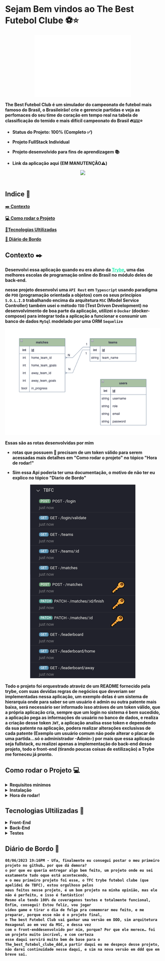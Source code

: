 # Sejam Bem vindos ao <strong>The Best Futebol Clube<strong> ⚽⭐

<div align="center" background-color="black">
<img src="./assets/negative_logo.png" alt="logo do projeto" height=200px aling=center>
</div>
<legenda>
<p>
The Best Futebol Club é um simulador do campeonato de futebol mais famoso do Brasil, o Brasileirão! 
crie e gerencie partidas e veja as perfomaces do seu time do coração em tempo real na tabela de classificação do temido e mais difícil campeonato do Brasil 🔥🇧🇷⭐
<br>


* Status do Projeto: 100% (Completo ✅) 

* Projeto FullStack Individual 

* Projeto desenvolvido para fins de aprendizagem 📚

* Link da aplicação <a>aqui</a> (EM MANUTENÇÃO⚠️)
</p>
<legenda/>
<div align="center">
<img src="./assets/gif%20da%20aplica%C3%A7%C3%A3o%20em%20funcionamento.gif">
</div>
<br/>

## Indice 📌
<a href="#Detalhes"> ✒️ Contexto</a>

<a href="#Projeto">💻 Como rodar o Projeto</a>

<a href="#Tecnologias">🧰Tecnologias Ultilizadas</a>

<a href="#Diario"> 🧭 Diário de Bordo</a>
<br/>

<h2 id="Detalhes">Contexto ✒️</h2>
Desenvolvi essa aplicação quando eu era aluno da <a style="color:#1EEFAF" href="https://www.betrybe.com/">Trybe</a>,
uma das melhores escolas de programação online do Brasil
no módulo deles de back-end.

nesse projeto desenvolvi uma `API Rest` em `Typescript` usando paradigma de `POO` (programação orientada a objetos) com os seus princípios `S.O.L.I.D` trabalhando encima da arquitetura `MSC` (Model Service Controller)
também usei o método `TDD` (Test Driven Development) no desenvolvimento de boa parte da aplicação, utilizei o `Docker` (docker-compose) para integrar toda a aplicação a funcionar e consumir um banco de dados `MySql` modelado por uma ORM `Sequelize`

<div align="center">
<img src="./assets/diagrama-er%20tbfc.png"/>
</div>

Essas são as rotas desenvolvidas por mim 
- rotas que possuem 🔑 precisam de um token válido para serem acessadas mais detalhes em "Como rodar o projeto" no tópico "Hora de rodar!"

- Sim essa Api poderia ter uma documentação, o motivo de não ter eu explico no tópico "Diario de Bordo"
<div align="center">
<img src="assets/rotas%20da%20aplica%C3%A7%C3%A3o.png"/>
</div>

Todo o projeto foi orquestrado atravéz de um README fornecido pela trybe, com suas devidas regras de negócios que deveriam ser implementadas nessa aplicação, um exemplo delas é um sistema de hierarquia onde para saber se um usuário é admin ou outra patente mais baixa, será necessário ser informado isso atráves de um token válido, que a própria aplicação cria, sempre que um login no sistema é bem sucedido, a aplicação pega as informações do usuário no banco de dados, e realiza a criação desse token `JWT`, a aplicação analisa esse token e dependendo da sua patente na aplicação, podera realizar alterações exclusivas de cada patente (Exemplo um usuário comum não pode alterar o placar de uma partida...só o administrador -Admin-)
por mais que essa aplicação seja fullstack, eu realizei apenas a implementação do back-end desse projeto, todo o front-end (tirando poucas coisas de estilização) a Trybe me forneceu já pronto.

<h2 id="Projeto">
Como rodar o Projeto 💻
</h2> 
<details>
 <summary>Requisitos mínimos</summary>
 Na sua máquina você deve ter:

 - Sistema Operacional Distribuição Unix
 - Node versão 16
 - Docker
 - Docker-compose versão >=1.29.2

➡️ O `node` deve ter versão igual ou superior à `16.15.0 LTS`:
  - Para instalar o nvm, [acesse esse link](https://github.com/nvm-sh/nvm#installing-and-updating);
  - Rode os comandos abaixo para instalar a versão correta de `node` e usá-la:
    - `nvm install 16 --lts`
    - `nvm use 16`
    - `nvm alias default 16`

➡️ O`docker-compose` deve ter versão igual ou superior à`ˆ1.29.2`:
  * Use esse [link de referência para realizar a instalação corretamente no ubuntu](https://app.betrybe.com/course/back-end/docker/orquestrando-containers-com-docker-compose/6e8afaef-566a-47f2-9246-d3700db7a56a/conteudo/0006a231-1a10-48a2-ac82-9e03e205a231/instalacao/abe40727-6310-4ad8-bde6-fd1e919dadc0?use_case=side_bar);
  * Acesse o [link da documentação oficial com passos para desinstalar] (https://docs.docker.com/compose/install/#uninstallation) caso necessário.
 </details>
  <details>

 <summary>Instalação</summary> <br>
 Clone o repositório https://github.com/Rodrigo2k48/_The-Best-Futebol-Club_<br>
 
 - Em sequida, vá até a pasta raiz do projeto e rode o comando `npm install` ou `npm i` para instalar as dependências do projeto
 - Ainda na pasta raiz, rode `npm run compose:up` para subir as orquestrações Docker
 
 Por padrão, o front end ocupa a porta 3000, o back end 3001 e o db 3002

### Variaveis de Ambiente ⚙️ 
**No diretório `app/backend/` renomeie o arquivo `.env.example` para `.env` e configure os valores de acordo com o cenário do seu ambiente (credenciais de banco de dados, secrets desejadas e etc)**. Isso vai permitir que você inicialize a aplicação fora do _container_ e ela se conecte com seu banco local caso deseje.
 > `./app/backend/.env.example`
  ```txt
  JWT_SECRET=jwt_secret
  APP_PORT=3001
  DB_USER=seu_user
  DB_PASS=sua_senha
  DB_HOST=localhost
  DB_PORT=3306
  ```

  **⚠️ Não defina variável de ambiente para o nome do banco, o mesmo deve se manter com o nome `TRYBE_FUTEBOL_CLUBE`. ⚠️** 

 </details>
 
 <details>
  <summary>Hora de rodar!</summary> <br>
 
🚪**Front End:**
 - Acesse o caminho `http://localhost:3000/` no navegador que preferir;
 

🔙 **Back-end:**
 - Caso queira, é possível acessar no `http://localhost:3001/` através de algum cliente HTTP como Insomnia, Postman ou Thunder Client;
 
 
 📊 **Banco de dados:**
  - Possível acessar através do MySQL Workbench ou qualquer outro método de visualização de banco de dados;

 
🧪 **Testes:**
 - Com a aplicação em pé, basta rodar `npm test` na pasta raiz para rodar os testes de integração;

 🔑 **Token:**
 - Seguinte, para entrar na aplicação e necessário um login, vou deixar abaixo uns emails e umas senhas já registradas no banco de dados, assim que subirem a aplicação usem elas para ter a experiencia completa:
 ```bash
#  Usuario comum
email: user@user.com
senha: secret_user

# Administrator 
email: admin@admin.com
senha: secret_admin
 ```
 </details>

<h2 id="Tecnologias">Tecnologias Ultilizadas 🧰</h2>
 <details>
  <summary>Front-End</summary> 
  <br/>

   <img height="30em" src="https://img.shields.io/badge/React-20232A?style=for-the-badge&logo=react&logoColor=61DAFB"/>
   <img height="30em" src="https://img.shields.io/badge/JavaScript-323330?style=for-the-badge&logo=javascript&logoColor=F7DF1E"/>
   <br>
   <p>Framework e Linguagem de Programação usadas na criação das interfaces visuais e interativas da aplicação.</p>
   <br/>
   <img height="30em" src="https://img.shields.io/badge/-Axios-1b374b?style=for-the-badge&logo=Axios&logoColor=white"/>
   <p>
   Meu cliente HTTP para fazer requisições ao meu back-end.
   </p>
   <br/>
   <img height="30em" src="https://img.shields.io/badge/ESLint-4B3263?style=for-the-badge&logo=eslint&logoColor=white"/>
   <p>
   Padronizador de boas práticas semânticas nos códigos front-end da aplicação.
   </p>
 </details>

  <details>
  <summary>Back-End</summary> 
  <br/>
   <img height="30em" src="https://img.shields.io/badge/Node.js-43853D?style=for-the-badge&logo=node.js&logoColor=white"/>
   <p>
     Ambiente de execução do código JavaScript do lado servidor.
   </p>
   <br/>
   <img height="30em" src="https://img.shields.io/badge/TypeScript-007ACC?style=for-the-badge&logo=typescript&logoColor=white"/>
   <p>ajuda a garantir a qualidade do código e a reduzir erros comuns que o javascript causa em ambiente de desenvolvimento</p>
   <br/>
  <img height="30em" src="https://img.shields.io/badge/Express.js-404D59?style=for-the-badge"/>
   <p>Framework para a criação da API-Rest</p>
   <br/>
   <img height="30em" src="https://img.shields.io/badge/express-async errors-D94F78?style=for-the-badge"/>
   <p>Responsavel por me auxiliar nos tratamentos de exessões e erros no back-end</p>
   <br/>
   <img height="30em" src="https://img.shields.io/badge/MySQL-002133?style=for-the-badge&logo=mysql&logoColor=whit"/>
   <p>Banco de dados ultilizado para amarzenar os dados vindo do front-end</p>
   <br/>
   <img height="30em" src="https://img.shields.io/badge/sequelize-323330?style=for-the-badge&logo=sequelize&logoColor=blue"/>
   <p>ORM ultilizado na aplicação, me permitindo usar o Javascript no backend para se conectar e operar o banco de dados.</p>
   <br/>
   <img height="30em" src="https://img.shields.io/badge/MySQL--2-002133?style=for-the-badge&logo=mysql&logoColor=whit"/>
   <p>Permite eu configurar e criar uma conexão com o banco de dados no ambiente Node</p>
   <br/>
   <img height="30em" src="https://img.shields.io/badge/JWT-jSON WEB TOKEN-9474F8?style=for-the-badge&logo=JSON%20web%20tokens&logoColor=white"/> 
   <p>Responsavel por toda a parte de token, da criação até a autentificação</p>
   <br/>
   <img height="30em" src="https://img.shields.io/badge/Cors-002133?style=for-the-badge&logo=CORS&logoColor=whit"/>
   <p>
   Facilita a minha vida para o meu front-end aceitar requisições de um back-end com hospedagens diferentes da mesma origem (<a href="https://www.scaler.com/topics/nodejs/cors-in-node-js/">Cross-Origin Resource Sharing</a>)
   </p>
   <br/>
  <img height="30em" src="https://img.shields.io/badge/ESLint-4B3263?style=for-the-badge&logo=eslint&logoColor=white"/>
   <p>
   Padronizador de boas práticas semânticas nos códigos back-end da aplicação.
   </p>
   <br/>
  <img height="30em" src="https://img.shields.io/badge/Dotenv-323330?style=for-the-badge&logo=dotenv&logoColor=yelow"/>
   <p>Para trabalhar com variaveis de ambiente</p>
 </details>
  <details>
  <summary>Testes</summary> 
  <details>
  <summary>Backend</summary>
  <br/>
   <img height="30em" src="https://img.shields.io/badge/Jest-C21325?style=for-the-badge&logo=jest&logoColor=white"/>
   <p>Framework de testes em Javascript que optei usar no axulio dos testes em back-end </p>
   <br/>
   <img height="30em" src="https://img.shields.io/badge/mocha.js-472D08?style=for-the-badge&logo=mocha&logoColor=Brown"/>
   <p>
   Para estruturar os meus testes de maneira assincrona com mais facilidade 
   </p>
   <br/>
   <img height="30em" src="https://img.shields.io/badge/chai.js-F7D4C7?style=for-the-badge&logo=chai&logoColor=black"/>
   <p>
   biblioteca de asserção que eu usei no TDD, (Poderia usar o Jest mas o chai é melhor nesse aspecto)
   </p>
     <br/>
   <img height="30em" src="https://img.shields.io/badge/chai-http-F7D4C7?style=for-the-badge&logo=chai&logoColor=black"/>
   <p>
   "Dando super poderes ao chai" para dar a capacidade de fazer testes de integração HTTP com asserções Chai.
   </p>
     <br/>
   <img height="30em" src="https://img.shields.io/badge/sinon.js-323330?style=for-the-badge&logo=sinon"/>
   <p>
    Responsavel pelos mocks e as funções dublê dos testes em back-end.
   </p>
     <br/>
   <img height="30em" src="https://img.shields.io/badge/nyc-4F3E66?style=for-the-badge&logo=nyc"/>
   <p>
    me ajuda a saber o real status do meu teste, se eu escrevi todos os casos de uso de uma determinada parte ou função do código, me ajudando a deixar ainda mais a minha aplicação mais confiavel (A imagem abaixo é graças a esse pacote npm).
   </p>
   <img alt="Porcentagem de cobertura" src="./assets/cobertura%20de%20testes.png"/>
   <p>Para ver essa mesma cobertura de testes, basta ir na pasta backend, e com o terminal usar o comando ´npm rum test:coverage´ </p>
<h5> ⚠️ Não existe testes aplicados no front-end, os motivos disso eu explico no tópico "Diário de bordo"</h5>
 </details>
 </details>

<h2 id="Diario">
Diário de Bordo 🧭
</h2>

```
08/06/2023 19:16PM - Ufa, finalmente eu consegui postar o meu primeiro projeto no github… por que dá demora?
o por que eu queria entregar algo bem feito, um projeto onde eu sei exatamente tudo oque está acontecendo,
e o meu primeiro projeto foi esse, o TFC trybe futebol clube (que apelidei de TBFC), estou orgulhoso pelos
meus feitos nesse projeto, é um bom projeto na minha opinião, mas ele não é perfeito, e isso é fantástico!
Mesmo ele tendo 100% de coveragenos testes e totalmente funcional, Enfim, consegui! Estou feliz, vou jogar
video game e tirar o dia de folga pra comemorar meu feito, e me preparar, porque esse não é o projeto final,
o The best Futebol Club vai ganhar uma versão em DDD, sim arquitetura Hexagonal ao em vez da MSC, e dessa vez
com o front-enddesenvolvido por mim, porque? Por que ele merece… foi um projeto muito incrível, e com certeza
esse daqui servirá muito bem de base para o The_best_futebol_clube_ddd,a partir daqui eu me despeço desse projeto,
não darei continuidade nesse daqui, e sim na nova versão em ddd que em breve sai.
```
